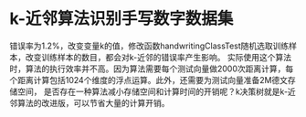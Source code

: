 # k-近邻算法识别手写数字数据集
错误率为1.2%，改变变量k的值，修改函数handwritingClassTest随机选取训练样本，改变训练样本的数目，都会对k-近邻的错误率产生影响。
实际使用这个算法时，算法的执行效率并不高。因为算法需要每个测试向量做2000次距离计算，每个距离计算包括1024个维度的浮点运算。此外，还需要为测试向量准备2M德文存储空间，
是否存在一种算法减小存储空间和计算时间的开销呢？k决策树就是k-近邻算法的改进版，可以节省大量的计算开销。
